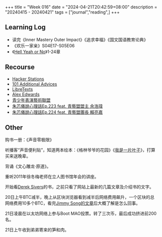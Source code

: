 +++
title = "Week 016"
date = "2024-04-21T20:42:59+08:00"
description = "20240415 - 20240421"
tags = ["journal","reading",]
+++

## Learning Log

* 读完《Inner Mastery Outer Impact》《追求幸福》《国文国语教育论典》
* 《欢乐一家亲》S04E17-S05E06
* 《[Hell Yeah or No](https://sive.rs/n)》1-24章

## Recourse

* [Hacker Stations](https://hackerstations.com/)
* [101 Additional Advices](https://kk.org/thetechnium/101-additional-advices/)
* [LibreTexts](https://libretexts.org/)
* [Alex Edwards](https://www.alexedwards.net/)
* [青少年表演藝術聯盟](https://www.whatsyoung.org.tw/)
* [朱芯儀說心理話Ep.223 feat. 青藝盟盟主 余浩瑋](https://chuchu.firstory.io/episodes/clucfb13l001101uf2o9e3q8e)
* [朱芯儀說心理話Ep.224 feat. 青藝盟團長 賴亮嘉](https://chuchu.firstory.io/episodes/clugrdzx4000801xchuv1hbjg)

## Other

购书一册：《声音零极限》

听播客“声音便利贴”，知道两本绘本：《格林爷爷的花园》《[我是一片叶子](https://vocus.cc/article/6361a66efd897800017a68a6)》，打算买来送晚辈。

背诵《文心雕龙·原道》。

重听2011年徐冬梅老师在立人图书馆年会的讲座。

开始看[Derek Sivers](https://sive.rs)的书，之前只看了网站上最新的几篇文章及介绍书的文字。

20日上午BTC减半，晚上从区块浏览器看到减半后网络费用飙升，一个区块的总网络费用10多个BTC，看完[Jimmy Song的文章](https://jimmysong.medium.com/halving-fee-chaos-4573b3c8bc9f)后大概了解是怎么回事。

21日凌晨在以太坊网络上参与Boot MAO投票。转了三次币，最后成功挤进前200名。

21日上午收到弟弟寄来的笋和肉。